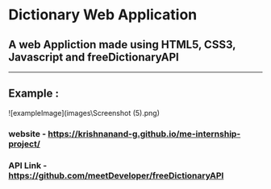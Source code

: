 # **Dictionary Web Application** 

## A web Appliction made using HTML5, CSS3, Javascript and freeDictionaryAPI

-------------------------------------------------------------------------

## Example :

![exampleImage](images\Screenshot (5).png)

### **website** - https://krishnanand-g.github.io/me-internship-project/ 

### **API Link** - https://github.com/meetDeveloper/freeDictionaryAPI



